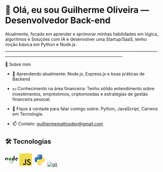 <h1>👋 Olá, eu sou Guilherme Oliveira — Desenvolvedor Back-end </h1>


<p>Atualmente, focado em aprender e aprimorar minhas habilidades em lógica, algoritmos e Soluções com IA e desenvolver uma Startup/SaaS, tenho noção básica em Python e Node.js.
__________________________________________________________________________________________________________________________________________

🧠 Sobre mim 

* 🌱 Aprendendo atualmente: Node.js, Express.js e boas práticas de Backend
  
* 💵 Conhecimento na área financeira: Tenho sólido entendimento sobre investimentos, empréstimos, criptomoedas e estratégias de gestão financeira pessoal.

* 💬 Fique à vontade para falar comigo sobre: Python, JavaScript, Carreira em Tecnologia.

* 📫 Contato: guilhermemattosdev@gmail.com</p>

<h2>🛠️ Tecnologias</h2>
<p><a target="_blank" href="https://raw.githubusercontent.com/devicons/devicon/master/icons/nodejs/nodejs-original-wordmark.svg" style="display: inline-block;"><img src="https://raw.githubusercontent.com/devicons/devicon/master/icons/nodejs/nodejs-original-wordmark.svg" alt="nodejs" width="42" height="42" /></a> <a target="_blank" href="https://raw.githubusercontent.com/devicons/devicon/master/icons/javascript/javascript-original.svg" style="display: inline-block;"><img src="https://raw.githubusercontent.com/devicons/devicon/master/icons/javascript/javascript-original.svg" alt="javascript" width="42" height="42" /></a> <a target="_blank" href="https://raw.githubusercontent.com/devicons/devicon/master/icons/python/python-original.svg" style="display: inline-block;"><img src="https://raw.githubusercontent.com/devicons/devicon/master/icons/python/python-original.svg" alt="python" width="42" height="42" /></a> <a target="_blank" href="https://www.vectorlogo.zone/logos/git-scm/git-scm-icon.svg" style="display: inline-block;"><img src="https://www.vectorlogo.zone/logos/git-scm/git-scm-icon.svg" alt="git" width="42" height="42" /></a></p>

